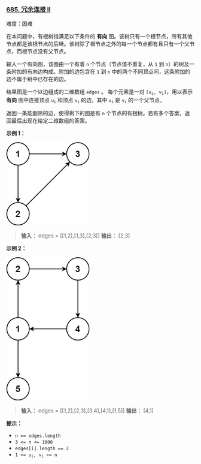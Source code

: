 ### [685\. 冗余连接 II](https://leetcode.cn/problems/redundant-connection-ii/)

难度：困难

在本问题中，有根树指满足以下条件的 **有向** 图。该树只有一个根节点，所有其他节点都是该根节点的后继。该树除了根节点之外的每一个节点都有且只有一个父节点，而根节点没有父节点。

输入一个有向图，该图由一个有着 `n` 个节点（节点值不重复，从 `1` 到 `n`）的树及一条附加的有向边构成。附加的边包含在 `1` 到 `n` 中的两个不同顶点间，这条附加的边不属于树中已存在的边。

结果图是一个以边组成的二维数组 `edges` 。 每个元素是一对 <code>[u<sub>i</sub>, v<sub>i</sub>]</code>，用以表示 **有向** 图中连接顶点 <code>u<sub>i</sub></code> 和顶点 <code>v<sub>i</sub></code> 的边，其中 <code>u<sub>i</sub></code> 是 <code>v<sub>i</sub></code> 的一个父节点。

返回一条能删除的边，使得剩下的图是有 `n` 个节点的有根树。若有多个答案，返回最后出现在给定二维数组的答案。

**示例 1：**

![](./assets/img/Question0685_01.jpg)

> **输入：** edges = \[[1,2],[1,3],[2,3]]
> **输出：** [2,3]

**示例 2：**

![](./assets/img/Question0685_02.jpg)

> **输入：** edges = \[[1,2],[2,3],[3,4],[4,1],[1,5]]
> **输出：** [4,1]

**提示：**

- `n == edges.length`
- `3 <= n <= 1000`
- `edges[i].length == 2`
- <code>1 <= u<sub>i</sub>, v<sub>i</sub> <= n</code>
